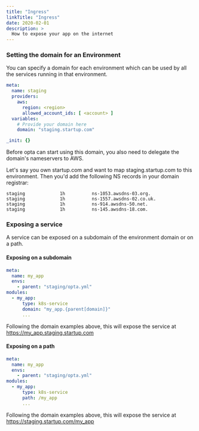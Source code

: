 ```yaml
---
title: "Ingress"
linkTitle: "Ingress"
date: 2020-02-01
description: >
  How to expose your app on the internet
---
```


### Setting the domain for an Environment
You can specify a domain for each environment which can be used by all 
the services running in that environment.

```yaml
meta:
  name: staging
  providers:
    aws:
      region: <region>
      allowed_account_ids: [ <account> ]
  variables:
    # Provide your domain here
    domain: "staging.startup.com"

_init: {}
```

Before opta can start using this domain, you also need to delegate the domain's nameservers to AWS.

Let's say you own startup.com and want to map staging.startup.com to this environment. Then you'd add the following NS records in your domain registrar:
```
staging				1h			ns-1053.awsdns-03.org.
staging				1h			ns-1557.awsdns-02.co.uk.
staging				1h			ns-914.awsdns-50.net.
staging				1h			ns-145.awsdns-18.com.
```

### Exposing a service

A service can be exposed on a subdomain of the environment domain or on a path.

#### Exposing on a subdomain

```yaml
meta:
  name: my_app 
  envs:
    - parent: "staging/opta.yml"
modules:
  - my_app:
      type: k8s-service
      domain: "my_app.{parent[domain]}"
      ...
```

Following the domain examples above, this will expose the service at https://my_app.staging.startup.com


#### Exposing on a path

```yaml
meta:
  name: my_app 
  envs:
    - parent: "staging/opta.yml"
modules:
  - my_app:
      type: k8s-service
      path: /my_app
      ...
```

Following the domain examples above, this will expose the service at https://staging.startup.com/my_app
